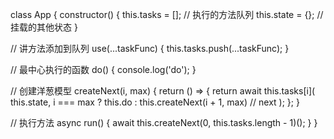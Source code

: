 class App {
  constructor() {
    this.tasks = []; // 执行的方法队列
    this.state = {}; // 挂载的其他状态
  }
  
  // 讲方法添加到队列
  use(...taskFunc) {
    this.tasks.push(...taskFunc);
  }
  
  // 最中心执行的函数
  do() {
    console.log('do');
  }
  
  // 创建洋葱模型
  createNext(i, max) {
    return () => {
      return await this.tasks[i](
        this.state,
        i === max ? this.do : this.createNext(i + 1, max) // next
      );
    };
  }
  
  // 执行方法
  async run() {
    await this.createNext(0, this.tasks.length - 1)();
  }
}